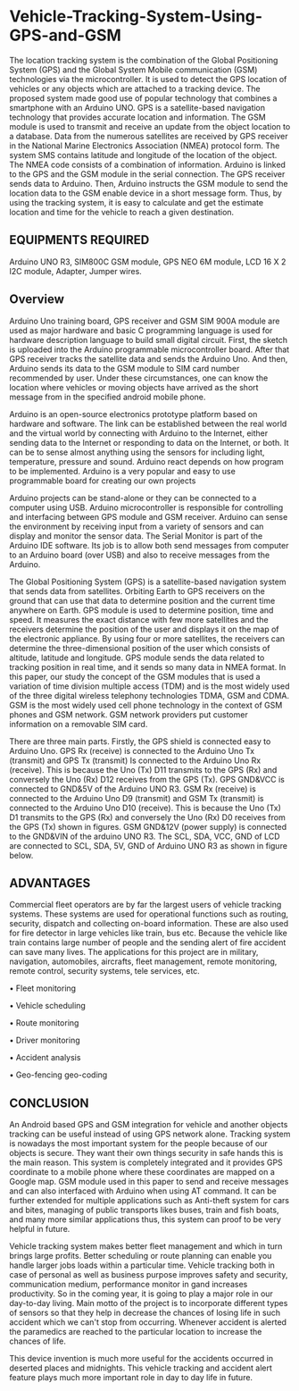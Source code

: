 # Vehicle-Tracking-System-Using-GPS-and-GSM

The location tracking system is the combination of the Global Positioning System (GPS) and the Global System Mobile communication (GSM) technologies via the microcontroller. It is used to detect the GPS location of vehicles or any objects which are attached to a tracking device. The proposed system made good use of popular technology that combines a smartphone with an Arduino UNO. GPS is a satellite-based navigation technology that provides accurate location and information. The GSM module is used to transmit and receive an update from the object location to a database. Data from the numerous satellites are received by GPS receiver in the National Marine Electronics Association (NMEA) protocol form. The system SMS contains latitude and longitude of the location of the object. The NMEA code consists of a combination of information. Arduino is linked to the GPS and the GSM module in the serial connection. The GPS receiver sends data to Arduino. Then, Arduino instructs the GSM module to send the location data to the GSM enable device in a short message form. Thus, by using the tracking system, it is easy to calculate and get the estimate location and time for the vehicle to reach a given destination.

## EQUIPMENTS REQUIRED

Arduino UNO R3, SIM800C GSM module, GPS NEO 6M module, LCD 16 X 2 I2C module, Adapter, Jumper wires.

## Overview

Arduino Uno training board, GPS receiver and GSM SIM 900A module are used as major hardware and basic C programming language is used for hardware description language to build small digital circuit. First, the sketch is uploaded into the Arduino programmable microcontroller board. After that GPS receiver tracks the satellite data and sends the Arduino Uno. And then, Arduino sends its data to the GSM module to SIM card number recommended by user. Under these circumstances, one can know the location where vehicles or moving objects have arrived as the short message from in the specified android mobile phone.

Arduino is an open-source electronics prototype platform based on hardware and software. The link can be established between the real world and the virtual world by connecting with Arduino to the Internet, either sending data to the Internet or responding to data on the Internet, or both. It can be to sense almost anything using the sensors for including light, temperature, pressure and sound. Arduino react depends on how program to be implemented. Arduino is a very popular and easy to use programmable board for creating our own projects

Arduino projects can be stand-alone or they can be connected to a computer using USB. Arduino microcontroller is responsible for controlling and interfacing between GPS module and GSM receiver. Arduino can sense the environment by receiving input from a variety of sensors and can display and monitor the sensor data. The Serial Monitor is part of the Arduino IDE software. Its job is to allow both send messages from computer to an Arduino board (over USB) and also to receive messages from the Arduino.

The Global Positioning System (GPS) is a satellite-based navigation system that sends data from satellites. Orbiting Earth to GPS receivers on the ground that can use that data to determine position and the current time anywhere on Earth. GPS module is used to determine position, time and speed. It measures the exact distance with few more satellites and the receivers determine the position of the user and displays it on the map of the electronic appliance. By using four or more satellites, the receivers can determine the three-dimensional position of the user which consists of altitude, latitude and longitude. GPS module sends the data related to tracking position in real time, and it sends so many data in NMEA format. In this paper, our study the concept of the GSM modules that is used a variation of time division multiple access (TDM) and is the most widely used of the three digital wireless telephony technologies TDMA, GSM and CDMA. GSM is the most widely used cell phone technology in the context of GSM phones and GSM network. GSM network providers put customer information on a removable SIM card.

There are three main parts. Firstly, the GPS shield is connected easy to Arduino Uno. GPS Rx (receive) is connected to the Arduino Uno Tx (transmit) and GPS Tx (transmit) Is connected to the Arduino Uno Rx (receive). This is because the Uno (Tx) D11 transmits to the GPS (Rx) and conversely the Uno (Rx) D12 receives from the GPS (Tx). GPS GND&VCC is connected to GND&5V of the Arduino UNO R3. GSM Rx (receive) is connected to the Arduino Uno D9 (transmit) and GSM Tx (transmit) is connected to the Arduino Uno D10 (receive). This is because the Uno (Tx) D1 transmits to the GPS (Rx) and conversely the Uno (Rx) D0 receives from the GPS (Tx) shown in figures. GSM GND&12V (power supply) is connected to the GND&VIN of the arduino UNO R3. The SCL, SDA, VCC, GND of LCD are connected to SCL, SDA, 5V, GND of Arduino UNO R3 as shown in figure below.

## ADVANTAGES

Commercial fleet operators are by far the largest users of vehicle tracking systems. These systems are used for operational functions such as routing, security, dispatch and collecting on-board information. These are also used for fire detector in large vehicles like train, bus etc. Because the vehicle like train contains large number of people and the sending alert of fire accident can save many lives. The applications for this project are in military, navigation, automobiles, aircrafts, fleet management, remote monitoring, remote control, security systems, tele services, etc.

• Fleet monitoring  

• Vehicle scheduling 

• Route monitoring 

• Driver monitoring 

• Accident analysis 

• Geo-fencing geo-coding

## CONCLUSION

An Android based GPS and GSM integration for vehicle and another objects tracking can be useful instead of using GPS network alone. Tracking system is nowadays the most important system for the people because of our objects is secure. They want their own things security in safe hands this is the main reason. This system is completely integrated and it provides GPS coordinate to a mobile phone where these coordinates are mapped on a Google map. GSM module used in this paper to send and receive messages and can also interfaced with Arduino when using AT command. It can be further extended for multiple applications such as Anti-theft system for cars and bites, managing of public transports likes buses, train and fish boats, and many more similar applications thus, this system can proof to be very helpful in future.

Vehicle tracking system makes better fleet management and which in turn brings large profits. Better scheduling or route planning can enable you handle larger jobs loads within a particular time. Vehicle tracking both in case of personal as well as business purpose improves safety and security, communication medium, performance monitor in gand increases productivity. So in the coming year, it is going to play a major role in our day-to-day living. Main motto of the project is to incorporate different types of sensors so that they help in decrease the chances of losing life in such accident which we can't stop from occurring. Whenever accident is alerted the paramedics are reached to the particular location to increase the chances of life.

This device invention is much more useful for the accidents occurred in deserted places and midnights. This vehicle tracking and accident alert feature plays much more important role in day to day life in future.
